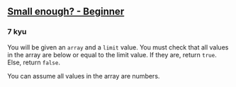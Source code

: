 <h2><a href=https://www.codewars.com/kata/57cc981a58da9e302a000214/train/python target="_blank">Small enough? - Beginner</a></h2><h3>7 kyu</h3><p>You will be given an <code>array</code> and a <code>limit</code> value. You must check that all values in the array are below or equal to the limit value. If they are, return <code>true</code>. Else, return <code>false</code>.</p><p>You can assume all values in the array are numbers.</p>